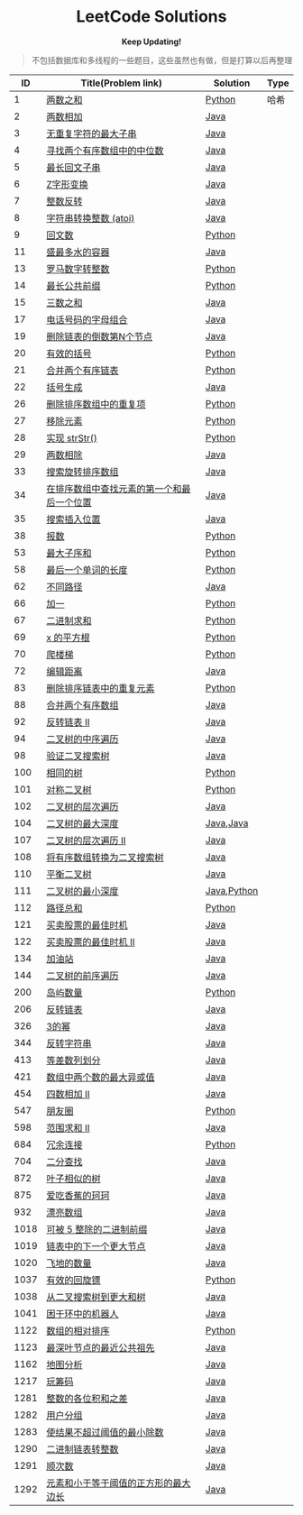 <h1 style="text-align: center;">LeetCode Solutions</h1>

<p style="font-weight: bolder; text-align: center;">Keep Updating!<p>

> 不包括数据库和多线程的一些题目，这些虽然也有做，但是打算以后再整理

|ID|Title(Problem link)|Solution|Type|
|---|---|---|---|
|1|[两数之和](https://leetcode-cn.com/problems/two-sum/)|[Python](/easy/leetcode1.py)|哈希|
|2|[两数相加](https://leetcode-cn.com/problems/add-two-numbers/)|[Java](/medium/leetcode2.java)||
|3|[无重复字符的最大子串](https://leetcode-cn.com/problems/longest-substring-without-repeating-characters/)|[Java](medium\leetcode3.java)||
|4|[寻找两个有序数组中的中位数](https://leetcode-cn.com/problems/median-of-two-sorted-arrays/)|[Java](hard\leetcode4.java)||
|5|[最长回文子串](https://leetcode-cn.com/problems/longest-palindromic-substring)|[Java](medium\leetcode5.java)||
|6|[Z字形变换](https://leetcode-cn.com/problems/zigzag-conversion)|[Java](medium\leetcode6.java)||
|7|[整数反转](https://leetcode-cn.com/problems/reverse-integer)|[Java](easy\leetcode7.java)||
|8|[字符串转换整数 (atoi)](https://leetcode-cn.com/problems/string-to-integer-atoi)|[Java](medium\Leetcode8.java)||
|9|[回文数](https://leetcode-cn.com/problems/palindrome-number)|[Python](easy\leetcode9.py)||
|11|[盛最多水的容器](https://leetcode-cn.com/problems/container-with-most-water)|[Java](medium\leetcode11.java)||
|13|[罗马数字转整数](https://leetcode-cn.com/problems/roman-to-integer)|[Python](easy\leetcode13.py)||
|14|[最长公共前缀](https://leetcode-cn.com/problems/longest-common-prefix)|[Python](easy\leetcode14.py)||
|15|[三数之和](https://leetcode-cn.com/problems/3sum)|[Java](medium\leetcode15.java)||
|17|[电话号码的字母组合](https://leetcode-cn.com/problems/letter-combinations-of-a-phone-number)|[Java](medium\leetcode17.java)||
|19|[删除链表的倒数第N个节点](https://leetcode-cn.com/problems/remove-nth-node-from-end-of-list)|[Java](medium\leetcode19.java)||
|20|[有效的括号](https://leetcode-cn.com/problems/valid-parentheses)|[Python](easy\leetcode20.py)||
|21|[合并两个有序链表](https://leetcode-cn.com/problems/merge-two-sorted-lists)|[Python](easy\leetcode21.py)||
|22|[括号生成](https://leetcode-cn.com/problems/generate-parentheses)|[Java](medium\leetcode22.java)||
|26|[删除排序数组中的重复项](https://leetcode-cn.com/problems/remove-duplicates-from-sorted-array)|[Python](easy\leetcode26.py)||
|27|[移除元素](https://leetcode-cn.com/problems/remove-element)|[Python](easy\leetcode27.py)||
|28|[实现 strStr()](https://leetcode-cn.com/problems/implement-strstr)|[Python](easy\leetcode28.py)||
|29|[两数相除](https://leetcode-cn.com/problems/divide-two-integers)|[Java](medium\leetcode29.java)||
|33|[搜索旋转排序数组](https://leetcode-cn.com/problems/search-in-rotated-sorted-array)|[Java](medium\leetcode33.java)||
|34|[在排序数组中查找元素的第一个和最后一个位置](https://leetcode-cn.com/problems/find-first-and-last-position-of-element-in-sorted-array)|[Java](medium\leetcode34.java)||
|35|[搜索插入位置](https://leetcode-cn.com/problems/search-insert-position)|[Java](easy\leetcode35.py)||
|38|[报数](https://leetcode-cn.com/problems/count-and-say)|[Python](easy\leetcode38.py)||
|53|[最大子序和](https://leetcode-cn.com/problems/maximum-subarray)|[Python](easy\leetcode53.py)||
|58|[最后一个单词的长度](https://leetcode-cn.com/problems/length-of-last-word)|[Python](easy\leetcode58.py)||
|62|[不同路径](https://leetcode-cn.com/problems/unique-paths)|[Java](medium\leetcode62.java)||
|66|[加一](https://leetcode-cn.com/problems/plus-one)|[Python](easy\leetcode66.py)||
|67|[二进制求和](https://leetcode-cn.com/problems/add-binary)|[Python](easy\leetcode67.py)||
|69|[x 的平方根](https://leetcode-cn.com/problems/sqrtx)|[Python](easy\leetcode69.py)||
|70|[爬楼梯](https://leetcode-cn.com/problems/climbing-stairs)|[Python](easy\leetcode70.py)||
|72|[编辑距离](https://leetcode-cn.com/problems/edit-distance)|[Java](hard\leetcode72.java)||
|83|[删除排序链表中的重复元素](https://leetcode-cn.com/problems/remove-duplicates-from-sorted-list)|[Python](easy\leetcode83.py)||
|88|[合并两个有序数组](https://leetcode-cn.com/problems/merge-sorted-array)|[Java](easy\leetcode88.java)||
|92|[反转链表 II](https://leetcode-cn.com/problems/reverse-linked-list-ii)|[Java](medium\leetcode92.java)||
|94|[二叉树的中序遍历](https://leetcode-cn.com/problems/binary-tree-inorder-traversal)|[Java](medium\leetcode94.py)||
|98|[验证二叉搜索树](https://leetcode-cn.com/problems/validate-binary-search-tree)|[Java](medium\leetcode98.java)||
|100|[相同的树](https://leetcode-cn.com/problems/same-tree)|[Python](easy\leetcode100.py)||
|101|[对称二叉树](https://leetcode-cn.com/problems/symmetric-tree)|[Python](easy\leetcode101.py)||
|102|[二叉树的层次遍历](https://leetcode-cn.com/problems/binary-tree-level-order-traversal)|[Java](medium\leetcode102.java)||
|104|[二叉树的最大深度](https://leetcode-cn.com/problems/maximum-depth-of-binary-tree)|[Java](easy\leetcode104(1).java),[Java](easy\leetcode104(2).java)||
|107|[二叉树的层次遍历 II](https://leetcode-cn.com/problems/binary-tree-level-order-traversal-ii)|[Java](easy\leetcode107.py)||
|108|[将有序数组转换为二叉搜索树](https://leetcode-cn.com/problems/convert-sorted-array-to-binary-search-tree)|[Java](easy\leetcode108.java)||
|110|[平衡二叉树](https://leetcode-cn.com/problems/balanced-binary-tree)|[Java](easy\leetcode110.java)||
|111|[二叉树的最小深度](https://leetcode-cn.com/problems/minimum-depth-of-binary-tree)|[Java](easy\leetcode111.java),[Python](easy\leetcode111.py)||
|112|[路径总和](https://leetcode-cn.com/problems/path-sum)|[Python](easy\leetcode112.py)||
|121|[买卖股票的最佳时机](https://leetcode-cn.com/problems/best-time-to-buy-and-sell-stock)|[Java](easy\leetcode121.java)||
|122|[买卖股票的最佳时机 II](https://leetcode-cn.com/problems/best-time-to-buy-and-sell-stock-ii)|[Java](easy\leetcode122.java)||
|134|[加油站](https://leetcode-cn.com/problems/gas-station)|[Java](medium\leetcode134.java)||
|144|[二叉树的前序遍历](https://leetcode-cn.com/problems/binary-tree-preorder-traversal)|[Java](medium\leetcode144.java)||
|200|[岛屿数量](https://leetcode-cn.com/problems/number-of-islands)|[Python](medium\leetcode200.py)||
|206|[反转链表](https://leetcode-cn.com/problems/reverse-linked-list)|[Java](easy\leetcode206.java)||
|326|[3的幂](https://leetcode-cn.com/problems/power-of-three)|[Java](easy\leetcode326.java)||
|344|[反转字符串](https://leetcode-cn.com/problems/reverse-string)|[Java](easy\leetcode344.java)||
|413|[等差数列划分](https://leetcode-cn.com/problems/arithmetic-slices)|[Java](medium\leetcode413.java)||
|421|[数组中两个数的最大异或值](https://leetcode-cn.com/problems/maximum-xor-of-two-numbers-in-an-array)|[Java](medium\leetcode421.java)||
|454|[四数相加 II](https://leetcode-cn.com/problems/4sum-ii)|[Java](medium\leetcode454.java)||
|547|[朋友圈](https://leetcode-cn.com/problems/friend-circles)|[Python](medium\leetcode547.py)||
|598|[范围求和 II](easy\leetcode598.java)|[Java](easy\leetcode598.java)||
|684|[冗余连接](https://leetcode-cn.com/problems/redundant-connection)|[Python](medium\leetcode684.py)||
|704|[二分查找](https://leetcode-cn.com/problems/binary-search)|[Java](easy\leetcode704.java)||
|872|[叶子相似的树](https://leetcode-cn.com/problems/leaf-similar-trees)|[Java](easy\leetcode872.java)||
|875|[爱吃香蕉的珂珂](https://leetcode-cn.com/problems/koko-eating-bananas)|[Java](medium\leetcode875.java)||
|932|[漂亮数组](https://leetcode-cn.com/problems/beautiful-array)|[Java](medium\leetcode932.java)||
|1018|[可被 5 整除的二进制前缀](https://leetcode-cn.com/problems/binary-prefix-divisible-by-5)|[Java](easy\leetcode1018.py)||
|1019|[链表中的下一个更大节点](https://leetcode-cn.com/problems/next-greater-node-in-linked-list)|[Java](medium\leetcode1019.java)||
|1020|[飞地的数量](https://leetcode-cn.com/problems/number-of-enclaves)|[Java](medium\leetcode1020.java)||
|1037|[有效的回旋镖](https://leetcode-cn.com/problems/valid-boomerang)|[Python](easy\leetcode1037.py)||
|1038|[从二叉搜索树到更大和树](https://leetcode-cn.com/problems/binary-search-tree-to-greater-sum-tree)|[Java](easy\leetcode1038.py)||
|1041|[困于环中的机器人](https://leetcode-cn.com/problems/robot-bounded-in-circle)|[Java](easy\leetcode1041.java)||
|1122|[数组的相对排序](https://leetcode-cn.com/problems/relative-sort-array)|[Python](easy\leetcode1122.py)||
|1123|[最深叶节点的最近公共祖先](https://leetcode-cn.com/problems/lowest-common-ancestor-of-deepest-leaves)|[Java](medium\leetcode1123.java)||
|1162|[地图分析](https://leetcode-cn.com/problems/as-far-from-land-as-possible)|[Java](medium\leetcode1162.java)||
|1217|[玩筹码](https://leetcode-cn.com/problems/play-with-chips)|[Java](easy\leetcode1217.java)||
|1281|[整数的各位积和之差](https://leetcode-cn.com/problems/subtract-the-product-and-sum-of-digits-of-an-integer)|[Java](easy\leetcode1281.java)||
|1282|[用户分组](https://leetcode-cn.com/problems/group-the-people-given-the-group-size-they-belong-to)|[Java](medium\leetcode1282.java)||
|1283|[使结果不超过阈值的最小除数](https://leetcode-cn.com/problems/find-the-smallest-divisor-given-a-threshold)|[Java](medium\leetcode1283.java)||
|1290|[二进制链表转整数](https://leetcode-cn.com/problems/convert-binary-number-in-a-linked-list-to-integer)|[Java](easy\leetcode1290.java)||
|1291|[顺次数](https://leetcode-cn.com/problems/sequential-digits)|[Java](medium\leetcode1291.java)||
|1292|[元素和小于等于阈值的正方形的最大边长](https://leetcode-cn.com/problems/maximum-side-length-of-a-square-with-sum-less-than-or-equal-to-threshold)|[Java](medium\leetcode1292.java)||

